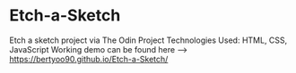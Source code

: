 # Etch-a-Sketch
Etch a sketch project via The Odin Project
Technologies Used: HTML, CSS, JavaScript
Working demo can be found here --> https://bertyoo90.github.io/Etch-a-Sketch/
